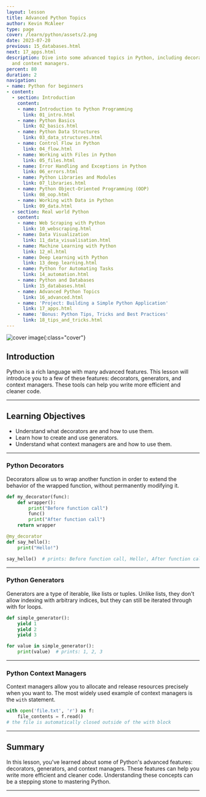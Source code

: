 ```yaml
---
layout: lesson
title: Advanced Python Topics
author: Kevin McAleer
type: page
cover: /learn/python/assets/2.png
date: 2023-07-20
previous: 15_databases.html
next: 17_apps.html
description: Dive into some advanced topics in Python, including decorators, generators,
  and context managers.
percent: 80
duration: 2
navigation:
- name: Python for beginners
- content:
  - section: Introduction
    content:
    - name: Introduction to Python Programming
      link: 01_intro.html
    - name: Python Basics
      link: 02_basics.html
    - name: Python Data Structures
      link: 03_data_structures.html
    - name: Control Flow in Python
      link: 04_flow.html
    - name: Working with Files in Python
      link: 05_files.html
    - name: Error Handling and Exceptions in Python
      link: 06_errors.html
    - name: Python Libraries and Modules
      link: 07_libraries.html
    - name: Python Object-Oriented Programming (OOP)
      link: 08_oop.html
    - name: Working with Data in Python
      link: 09_data.html
  - section: Real world Python
    content:
    - name: Web Scraping with Python
      link: 10_webscraping.html
    - name: Data Visualization
      link: 11_data_visualisation.html
    - name: Machine Learning with Python
      link: 12_ml.html
    - name: Deep Learning with Python
      link: 13_deep_learning.html
    - name: Python for Automating Tasks
      link: 14_automation.html
    - name: Python and Databases
      link: 15_databases.html
    - name: Advanced Python Topics
      link: 16_advanced.html
    - name: 'Project: Building a Simple Python Application'
      link: 17_apps.html
    - name: 'Bonus: Python Tips, Tricks and Best Practices'
      link: 18_tips_and_tricks.html
---
```



![cover image]({{page.cover}}){:class="cover"}

## Introduction

Python is a rich language with many advanced features. This lesson will introduce you to a few of these features: decorators, generators, and context managers. These tools can help you write more efficient and cleaner code.

---

## Learning Objectives

- Understand what decorators are and how to use them.
- Learn how to create and use generators.
- Understand what context managers are and how to use them.

---

### Python Decorators

Decorators allow us to wrap another function in order to extend the behavior of the wrapped function, without permanently modifying it.

```python
def my_decorator(func):
    def wrapper():
        print("Before function call")
        func()
        print("After function call")
    return wrapper

@my_decorator
def say_hello():
    print("Hello!")

say_hello()  # prints: Before function call, Hello!, After function call
```

---

### Python Generators

Generators are a type of iterable, like lists or tuples. Unlike lists, they don't allow indexing with arbitrary indices, but they can still be iterated through with for loops.

```python
def simple_generator():
    yield 1
    yield 2
    yield 3

for value in simple_generator():
    print(value)  # prints: 1, 2, 3
```

---

### Python Context Managers

Context managers allow you to allocate and release resources precisely when you want to. The most widely used example of context managers is the `with` statement.

```python
with open('file.txt', 'r') as f:
    file_contents = f.read()
# the file is automatically closed outside of the with block
```

---

## Summary

In this lesson, you've learned about some of Python's advanced features: decorators, generators, and context managers. These features can help you write more efficient and cleaner code. Understanding these concepts can be a stepping stone to mastering Python.

---
